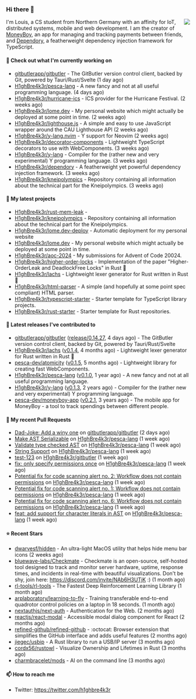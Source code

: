### Hi there 👋


<img align="right" src="https://github-readme-stats.vercel.app/api?username=h1ghbre4k3r">

I'm Louis, a CS student from Northern Germany with an affinity for IoT, distributed systems, mobile and web development. I am the creator of [MoneyBoy](https://github.com/pesca-dev/moneyboy-app), an app for managing and tracking payments between friends, and [Dependory](https://github.com/H1ghBre4k3r/dependory), a featherweight dependency injection framework for TypeScript.

#### 👷 Check out what I'm currently working on

- [gitbutlerapp/gitbutler](https://github.com/gitbutlerapp/gitbutler) - The GitButler version control client, backed by Git, powered by Tauri/Rust/Svelte (1 day ago)
- [H1ghBre4k3r/pesca-lang](https://github.com/H1ghBre4k3r/pesca-lang) - A new fancy and not at all useful programming language. (4 days ago)
- [H1ghBre4k3r/hurricane-ics](https://github.com/H1ghBre4k3r/hurricane-ics) - ICS provider for the Hurricane Festival. (2 weeks ago)
- [H1ghBre4k3r/lome.dev](https://github.com/H1ghBre4k3r/lome.dev) - My personal website which might actually be deployed at some point in time. (2 weeks ago)
- [H1ghBre4k3r/lighthouse.js](https://github.com/H1ghBre4k3r/lighthouse.js) - A simple and easy to use JavaScript wrapper around the CAU Lighthouse API (2 weeks ago)
- [H1ghBre4k3r/y-lang.nvim](https://github.com/H1ghBre4k3r/y-lang.nvim) - Y support for Neovim (2 weeks ago)
- [H1ghBre4k3r/decorator-components](https://github.com/H1ghBre4k3r/decorator-components) - Lightweight TypeScript decorators to use with WebComponents. (3 weeks ago)
- [H1ghBre4k3r/y-lang](https://github.com/H1ghBre4k3r/y-lang) - Compiler for the (rather new and very experimental) Y programming language.  (3 weeks ago)
- [H1ghBre4k3r/dependory](https://github.com/H1ghBre4k3r/dependory) - A featherweight yet powerful dependency injection framework. (3 weeks ago)
- [H1ghBre4k3r/kneipolympics](https://github.com/H1ghBre4k3r/kneipolympics) - Repository containing all information about the technical part for the Kneipolympics. (3 weeks ago)

#### 🌱 My latest projects

- [H1ghBre4k3r/rust-mem-leak](https://github.com/H1ghBre4k3r/rust-mem-leak) - 
- [H1ghBre4k3r/kneipolympics](https://github.com/H1ghBre4k3r/kneipolympics) - Repository containing all information about the technical part for the Kneipolympics.
- [H1ghBre4k3r/lome.dev-deploy](https://github.com/H1ghBre4k3r/lome.dev-deploy) - Automatic deployment for my personal website
- [H1ghBre4k3r/lome.dev](https://github.com/H1ghBre4k3r/lome.dev) - My personal website which might actually be deployed at some point in time.
- [H1ghBre4k3r/aoc-2024](https://github.com/H1ghBre4k3r/aoc-2024) - My submissions for Advent of Code 20024.
- [H1ghBre4k3r/higher-order-locks](https://github.com/H1ghBre4k3r/higher-order-locks) - Implementation of the paper &#34;Higher-OrderLeak and DeadlockFree Locks&#34; in Rust 🦀
- [H1ghBre4k3r/lachs](https://github.com/H1ghBre4k3r/lachs) - Lightweight lexer generator for Rust written in Rust 🦀
- [H1ghBre4k3r/html-parser](https://github.com/H1ghBre4k3r/html-parser) - A simple (and hopefully at some point spec compliant) HTML parser.
- [H1ghBre4k3r/typescript-starter](https://github.com/H1ghBre4k3r/typescript-starter) - Starter template for TypeScript library projects.
- [H1ghBre4k3r/rust-starter](https://github.com/H1ghBre4k3r/rust-starter) - Starter template for Rust repositories.

#### 🔭 Latest releases I've contributed to

- [gitbutlerapp/gitbutler](https://github.com/gitbutlerapp/gitbutler) ([release/0.14.27](https://github.com/gitbutlerapp/gitbutler/releases/tag/release/0.14.27), 4 days ago) - The GitButler version control client, backed by Git, powered by Tauri/Rust/Svelte
- [H1ghBre4k3r/lachs](https://github.com/H1ghBre4k3r/lachs) ([v0.1.4](https://github.com/H1ghBre4k3r/lachs/releases/tag/v0.1.4), 4 months ago) - Lightweight lexer generator for Rust written in Rust 🦀
- [pesca-dev/atomicity](https://github.com/pesca-dev/atomicity) ([v0.1.5](https://github.com/pesca-dev/atomicity/releases/tag/v0.1.5), 5 months ago) - Lightweight library for creating fast WebComponents.
- [H1ghBre4k3r/pesca-lang](https://github.com/H1ghBre4k3r/pesca-lang) ([v0.1.0](https://github.com/H1ghBre4k3r/pesca-lang/releases/tag/v0.1.0), 1 year ago) - A new fancy and not at all useful programming language.
- [H1ghBre4k3r/y-lang](https://github.com/H1ghBre4k3r/y-lang) ([v0.1.3](https://github.com/H1ghBre4k3r/y-lang/releases/tag/v0.1.3), 2 years ago) - Compiler for the (rather new and very experimental) Y programming language. 
- [pesca-dev/moneyboy-app](https://github.com/pesca-dev/moneyboy-app) ([v0.2.1](https://github.com/pesca-dev/moneyboy-app/releases/tag/v0.2.1), 3 years ago) - The mobile app for MoneyBoy - a tool to track spendings between different people.

#### 🔨 My recent Pull Requests

- [Dad-Joke: Add a winy one](https://github.com/gitbutlerapp/gitbutler/pull/8870) on [gitbutlerapp/gitbutler](https://github.com/gitbutlerapp/gitbutler) (2 days ago)
- [Make AST Serializable](https://github.com/H1ghBre4k3r/pesca-lang/pull/188) on [H1ghBre4k3r/pesca-lang](https://github.com/H1ghBre4k3r/pesca-lang) (1 week ago)
- [Validate type checked AST](https://github.com/H1ghBre4k3r/pesca-lang/pull/187) on [H1ghBre4k3r/pesca-lang](https://github.com/H1ghBre4k3r/pesca-lang) (1 week ago)
- [String Support](https://github.com/H1ghBre4k3r/pesca-lang/pull/186) on [H1ghBre4k3r/pesca-lang](https://github.com/H1ghBre4k3r/pesca-lang) (1 week ago)
- [test-123](https://github.com/H1ghBre4k3r/gitbutler/pull/6) on [H1ghBre4k3r/gitbutler](https://github.com/H1ghBre4k3r/gitbutler) (1 week ago)
- [fix: only specify permissions once](https://github.com/H1ghBre4k3r/pesca-lang/pull/185) on [H1ghBre4k3r/pesca-lang](https://github.com/H1ghBre4k3r/pesca-lang) (1 week ago)
- [Potential fix for code scanning alert no. 2: Workflow does not contain permissions](https://github.com/H1ghBre4k3r/pesca-lang/pull/184) on [H1ghBre4k3r/pesca-lang](https://github.com/H1ghBre4k3r/pesca-lang) (1 week ago)
- [Potential fix for code scanning alert no. 1: Workflow does not contain permissions](https://github.com/H1ghBre4k3r/pesca-lang/pull/183) on [H1ghBre4k3r/pesca-lang](https://github.com/H1ghBre4k3r/pesca-lang) (1 week ago)
- [Potential fix for code scanning alert no. 6: Workflow does not contain permissions](https://github.com/H1ghBre4k3r/pesca-lang/pull/182) on [H1ghBre4k3r/pesca-lang](https://github.com/H1ghBre4k3r/pesca-lang) (1 week ago)
- [feat: add support for character literals in AST](https://github.com/H1ghBre4k3r/pesca-lang/pull/181) on [H1ghBre4k3r/pesca-lang](https://github.com/H1ghBre4k3r/pesca-lang) (1 week ago)

#### ⭐ Recent Stars

- [dwarvesf/hidden](https://github.com/dwarvesf/hidden) - An ultra-light MacOS utility that helps hide menu bar icons (2 weeks ago)
- [bluewave-labs/Checkmate](https://github.com/bluewave-labs/Checkmate) - Checkmate is an open-source, self-hosted tool designed to track and monitor server hardware, uptime, response times, and incidents in real-time with beautiful visualizations. Don&#39;t be shy, join here: https://discord.com/invite/NAb6H3UTjK :) (1 month ago)
- [rl-tools/rl-tools](https://github.com/rl-tools/rl-tools) - The Fastest Deep Reinforcement Learning Library (1 month ago)
- [arplaboratory/learning-to-fly](https://github.com/arplaboratory/learning-to-fly) - Training transferable end-to-end quadrotor control policies on a laptop in 18 seconds.  (1 month ago)
- [nextauthjs/next-auth](https://github.com/nextauthjs/next-auth) - Authentication for the Web. (2 months ago)
- [reactjs/react-modal](https://github.com/reactjs/react-modal) - Accessible modal dialog component for React (2 months ago)
- [refined-github/refined-github](https://github.com/refined-github/refined-github) - :octocat: Browser extension that simplifies the GitHub interface and adds useful features (2 months ago)
- [jiegec/usbip](https://github.com/jiegec/usbip) - A Rust library to run a USB/IP server (3 months ago)
- [cordx56/rustowl](https://github.com/cordx56/rustowl) - Visualize Ownership and Lifetimes in Rust (3 months ago)
- [charmbracelet/mods](https://github.com/charmbracelet/mods) - AI on the command line (3 months ago)

#### 📫 How to reach me

- Twitter: https://twitter.com/h1ghbre4k3r
